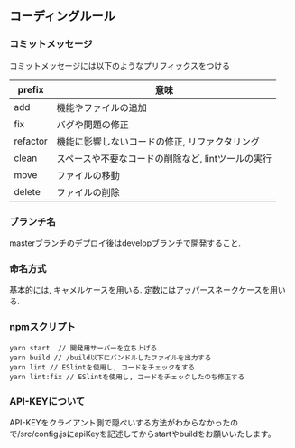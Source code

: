 ## コーディングルール

### コミットメッセージ

コミットメッセージには以下のようなプリフィックスをつける

|prefix   |  意味    | 
|---------|---------|
|add      |機能やファイルの追加|
|fix      |バグや問題の修正|
|refactor |機能に影響しないコードの修正, リファクタリング|
|clean    |スペースや不要なコードの削除など, lintツールの実行|
|move     |ファイルの移動|
|delete   |ファイルの削除|


### ブランチ名

masterブランチのデプロイ後はdevelopブランチで開発すること.

### 命名方式

基本的には, キャメルケースを用いる.
定数にはアッパースネークケースを用いる.

### npmスクリプト

```shell
yarn start  // 開発用サーバーを立ち上げる
yarn build // /build以下にバンドルしたファイルを出力する
yarn lint // ESlintを使用し, コードをチェックをする
yarn lint:fix // ESlintを使用し, コードをチェックしたのち修正する
```

### API-KEYについて

API-KEYをクライアント側で隠ぺいする方法がわからなかったので/src/config.jsにapiKeyを記述してからstartやbuildをお願いいたします。